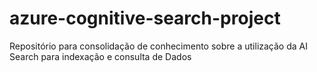 # azure-cognitive-search-project
Repositório para consolidação de conhecimento sobre a utilização da AI Search para indexação e consulta de Dados
